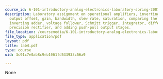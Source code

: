 ```yaml
---
course_id: 6-101-introductory-analog-electronics-laboratory-spring-2007
description: Laboratory assignment on operational amplifiers, inverting configuration,
  output offset, gain, bandwidth, slew rate, saturation, comparing the LM741 and LF356,
  inverting adder, voltage follower, Schmitt trigger, integrator, differentiator,
  precision rectifier, and adding push-pull output stages.
file_location: /coursemedia/6-101-introductory-analog-electronics-laboratory-spring-2007/3c91c7e0ab8c9eb1061fd533933c56a9_lab4.pdf
file_type: application/pdf
layout: pdf
title: lab4.pdf
type: course
uid: 3c91c7e0ab8c9eb1061fd533933c56a9

---
```

None